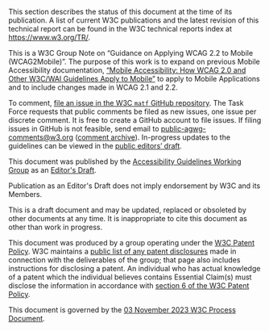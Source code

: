 This section describes the status of this document at the time of its publication. A list of current W3C publications and the latest revision of this technical report can be found in the W3C technical reports index at https://www.w3.org/TR/.

This is a W3C Group Note on “Guidance on Applying WCAG 2.2 to Mobile (WCAG2Mobile)”. The purpose of this work is to expand on previous Mobile Accessibility documentation, [“Mobile Accessibility: How WCAG 2.0 and Other W3C/WAI Guidelines Apply to Mobile”](https://www.w3.org/TR/mobile-accessibility-mapping/) to apply to Mobile Applications and to include changes made in WCAG 2.1 and 2.2.

To comment, [file an issue in the W3C `matf` GitHub repository](https://github.com/w3c/matf/issues/new). The Task Force requests that public comments be filed as new issues, one issue per discrete comment. It is free to create a GitHub account to file issues. If filing issues in GitHub is not feasible, send email to [public-agwg-comments@w3.org](mailto:public-agwg-comments@w3.org?subject=WCAG2Mobile%20public%20comment) ([comment archive](https://lists.w3.org/Archives/Public/public-agwg-comments/)). In-progress updates to the guidelines can be viewed in the [public editors’ draft](https://w3c.github.io/matf/).

This document was published by the [Accessibility Guidelines Working Group](https://www.w3.org/groups/wg/ag) as an [Editor's Draft](https://www.w3.org/standards/types/#x2-3-editor-s-draft).

Publication as an Editor's Draft does not imply endorsement by W3C and its Members.

This is a draft document and may be updated, replaced or obsoleted by other documents at any time. It is inappropriate to cite this document as other than work in progress.

This document was produced by a group operating under the [W3C Patent Policy](https://www.w3.org/policies/patent-policy/). W3C maintains a [public list of any patent disclosures](https://www.w3.org/groups/wg/ag/ipr) made in connection with the deliverables of the group; that page also includes instructions for disclosing a patent. An individual who has actual knowledge of a patent which the individual believes contains Essential Claim(s) must disclose the information in accordance with [section 6 of the W3C Patent Policy](https://www.w3.org/policies/patent-policy/#sec-Disclosure).

This document is governed by the [03 November 2023 W3C Process Document](https://www.w3.org/policies/process/20231103/).
